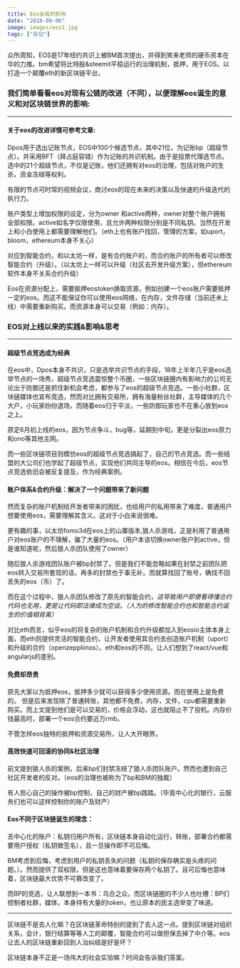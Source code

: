 ```yaml
---
title: Eos会有的影响
date: "2018-09-06"
image: images/eos1.jpg
tags: ["杂记"]
---
```



众所周知，EOS是17年纽约共识上被BM首次提出，并得到笑来老师的硬币资本在华的力推。bm希望将比特股&steemit平稳运行的治理机制，抵押，用于EOS。以打造一个颠覆eth的新区块链平台。

### 我们简单看看eos对现有公链的改进（不同），以便理解eos诞生的意义和对区块链世界的影响:
---- 

#### **关于eos的改进详情可参考文章:**[](https://ethluz.github.io/blog/2018-09-06-eos/influence/ "eth对比eos之异同")

Dpos用于选出记账节点，EOS中100个候选节点，其中21位，为记账bp（超级节点）。并采用BFT（拜占庭容错）作为记账的共识机制。由于是投票代理选节点。选中的21个超级节点，不仅是记账，他们还拥有对eos的治理，包括对账户的生杀，资金冻结等权利。

有限的节点可时常的视频会议，商讨eos的现在未来的决策以及快速的升级迭代的执行力。

账户类型上增加权限的设定，分为owner 和active两种，owner对整个账户拥有全部权限。active如名字仅限使用，且允许两种权限分别是不同私钥。当然在开发上和小白使用上都需要理解他们。（eth上也有账户找回，管理的方案，如uport，bloom，ethereum本身不关心）

对应到智能合约，和以太坊一样，是有合约账户的，而合约账户的所有者可以修改智能合约（升级）。（以太坊上一样可以升级（社区去开发升级方案），但ethereum软件本身不关系合约升级）


Eos在资源分配上，需要抵押eostoken换取资源，例如创建一个eos账户需要抵押一定的eos。而这不能保证你可以使用eos网络，在内存，文件存储（当前还未上线）中需要重新购买。而资源本身可以交易（例如：内存）。


### EOS对上线以来的实践&影响&思考
---- 

#### **超级节点竞选成为经典**

在eos中，Dpos本身不共识，只是选举共识节点的手段，18年上半年几乎是eos选举节点的一场秀，超级节点竞选震惊整个币圈，一些区块链圈内有影响力的公司无论出于防御还是抓住新机会考虑，都参与了eos的超级节点竞选。一些小社群，区块链媒体也宣布竞选，然而对比拥有交易所，拥有海量粉丝社群，主导媒体的几个大户，小玩家纷纷退场，而随着eos归于平淡，一些防御玩家也不在重心放到eos之上。

原定6月初上线的eos，因为节点争斗，bug等，延期到中旬，更是分裂出eos原力和ono等其他主网。

而一些区块链项目则模仿eos的超级节点竞选搞起了，自己的节点竞选。而一些结盟的大公司们也学起了超级节点，实现他们共同主导的eos。相信在今后，eos节点竞选依旧会被反复提及，作为经典案例。


#### **账户体系&合约升级：解决了一个问题带来了新问题**

然而复杂的账户机制给开发者带来的困扰，也给用户的私用带来了难度，普通用户想要使用eos，需要理解其含义。这对于小白来说很难。

更有趣的事，以太坊fomo3d在eos上的山寨版本,狼人杀游戏，正是利用了普通用户对eos账户的不理解，骗了大量的eos。（用户本该切换owner账户到active，但是谁知道呢，然后狼人杀团队使用了owner）


随后狼人杀游戏团队账户被bp封禁了。但是我们不能忽略如果在封禁之前团队把eos转入交易所套现的话，再多的封禁也于事无补。而就算找回了账号，确找不回丢失的eos（币）了。


而在这个过程中，狼人杀团队修改了原先的智能合约，*这导致用户即便看得懂合约代码也无用，更是让代码即法律成为空谈。（人为的修改智能合约也和智能合约诞生的价值相背离）*

对比eth而言，似乎eos的将复杂的账户机制和合约升级都加入到eosio主体本身上面，而eth则提供灵活的智能合约，让开发者使用其合约去创造账户机制（uport）和升级的合约（openzeppliinos）。eth和eos的不同，让人们想到了react/vue和angularjs的差别。

#### **免费却昂贵**

原先大家以为抵押eos，抵押多少就可以获得多少使用资源。而在使用上是免费的。
但是后来发现除了普通转账，其他都不免费，内存，文件，cpu都需要重新购买。而上文提到他们是可以交易的，价格会浮动，这也就阻止不了投机。内存价钱最高时，部署一个eos合约要近万rmb。

不管怎样eos独特的抵押和资源交易所，让人大开眼界。


#### **高效快速可回滚的协同&社区治理**

前文提到狼人杀的案例，后来bp们封禁冻结了狼人杀团队账户。然而也遭到自己社区开发者的反对。（eos的治理也被称为了bp和BM的独裁）

有人担心自己的操作被bp控制，自己的财产被bp践踏。（毕竟中心化的银行，云服务们也可以这样控制你的账户及财产）

#### **Eos不同于区块链诞生的理念：**

去中心化的账户：私钥归用户所有，区块链本身自动化运行，转账，部署合约都需要用户授权（私钥做签名），且一旦操作即不可后悔。

BM考虑到后悔，考虑到用户的私钥丢失的问题（私钥的保存确实是头疼的问题。）。然而提供了双权限，但是这也意味着要保存两个私钥了。且可后悔也意味着，区块链最大优势不可篡改变了。

而BP的竞选，让人联想到一本书：乌合之众。而区块链圈的不少人也吐槽：BP们控制者社群，媒体，本身持有大量的token，也让原本的民主选举变了味道。


---- 
区块链不是去人化嘛？在区块链革命特别的提到了去人这一点。提到区块链对组织关系，会计，银行结算等等人工的颠覆，智能合约可以做担保去掉了中介等。eos让去人的区块链重新回到人治纠结是好是坏？

区块链本身不正是一场伟大的社会实验嘛？时间会告诉我们答案。



